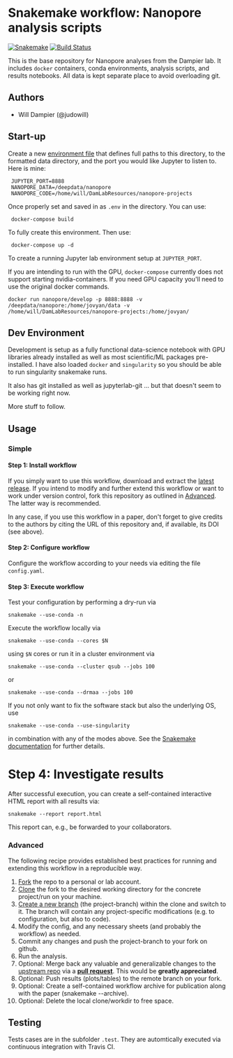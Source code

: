 # Snakemake workflow: Nanopore analysis scripts

[![Snakemake](https://img.shields.io/badge/snakemake-≥3.12.0-brightgreen.svg)](https://snakemake.bitbucket.io)
[![Build Status](https://travis-ci.org/snakemake-workflows/crispr-nanopore-analysis.svg?branch=master)](https://travis-ci.org/snakemake-workflows/crispr-nanopore-analysis)

This is the base repository for Nanopore analyses from the Dampier lab. It includes `docker` containers, conda environments, analysis scripts, and results notebooks. All data is kept separate place to avoid overloading git. 
## Authors

* Will Dampier (@judowill)

## Start-up

Create a new [environment file](https://docs.docker.com/compose/env-file/) that defines full paths to this directory, to the formatted data directory, and the port you would like Jupyter to listen to. Here is mine:

     JUPYTER_PORT=8888
     NANOPORE_DATA=/deepdata/nanopore
     NANOPORE_CODE=/home/will/DamLabResources/nanopore-projects

Once properly set and saved in as `.env` in the directory. You can use:

     docker-compose build
     
To fully create this environment. Then use:

     docker-compose up -d
     
To create a running Jupyter lab environment setup at `JUPYTER_PORT`.

If you are intending to run with the GPU, `docker-compose` currently does not support starting nvidia-containers. If you need GPU capacity you'll need to use the original docker commands.

`docker run nanopore/develop -p 8888:8888 -v /deepdata/nanopore:/home/jovyan/data -v /home/will/DamLabResources/nanopore-projects:/home/jovyan/`

## Dev Environment

Development is setup as a fully functional data-science notebook with GPU libraries already installed as well as most scientific/ML packages pre-installed. I have also loaded `docker` and `singularity` so you should be able to run singularity snakemake runs.  
     
It also has git installed as well as jupyterlab-git ... but that doesn't seem to be working right now.


More stuff to follow.


## Usage

### Simple

#### Step 1: Install workflow

If you simply want to use this workflow, download and extract the [latest release](https://github.com/snakemake-workflows/crispr-nanopore-analysis/releases).
If you intend to modify and further extend this workflow or want to work under version control, fork this repository as outlined in [Advanced](#advanced). The latter way is recommended.

In any case, if you use this workflow in a paper, don't forget to give credits to the authors by citing the URL of this repository and, if available, its DOI (see above).

#### Step 2: Configure workflow

Configure the workflow according to your needs via editing the file `config.yaml`.

#### Step 3: Execute workflow

Test your configuration by performing a dry-run via

    snakemake --use-conda -n

Execute the workflow locally via

    snakemake --use-conda --cores $N

using `$N` cores or run it in a cluster environment via

    snakemake --use-conda --cluster qsub --jobs 100

or

    snakemake --use-conda --drmaa --jobs 100

If you not only want to fix the software stack but also the underlying OS, use

    snakemake --use-conda --use-singularity

in combination with any of the modes above.
See the [Snakemake documentation](https://snakemake.readthedocs.io/en/stable/executable.html) for further details.

# Step 4: Investigate results

After successful execution, you can create a self-contained interactive HTML report with all results via:

    snakemake --report report.html

This report can, e.g., be forwarded to your collaborators.

### Advanced

The following recipe provides established best practices for running and extending this workflow in a reproducible way.

1. [Fork](https://help.github.com/en/articles/fork-a-repo) the repo to a personal or lab account.
2. [Clone](https://help.github.com/en/articles/cloning-a-repository) the fork to the desired working directory for the concrete project/run on your machine.
3. [Create a new branch](https://git-scm.com/docs/gittutorial#_managing_branches) (the project-branch) within the clone and switch to it. The branch will contain any project-specific modifications (e.g. to configuration, but also to code).
4. Modify the config, and any necessary sheets (and probably the workflow) as needed.
5. Commit any changes and push the project-branch to your fork on github.
6. Run the analysis.
7. Optional: Merge back any valuable and generalizable changes to the [upstream repo](https://github.com/snakemake-workflows/crispr-nanopore-analysis) via a [**pull request**](https://help.github.com/en/articles/creating-a-pull-request). This would be **greatly appreciated**.
8. Optional: Push results (plots/tables) to the remote branch on your fork.
9. Optional: Create a self-contained workflow archive for publication along with the paper (snakemake --archive).
10. Optional: Delete the local clone/workdir to free space.


## Testing

Tests cases are in the subfolder `.test`. They are automtically executed via continuous integration with Travis CI.
